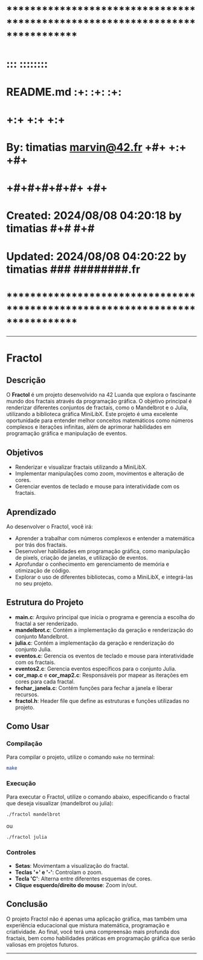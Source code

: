 # **************************************************************************** #
#                                                                              #
#                                                         :::      ::::::::    #
#    README.md                                          :+:      :+:    :+:    #
#                                                     +:+ +:+         +:+      #
#    By: timatias <marvin@42.fr>                    +#+  +:+       +#+         #
#                                                 +#+#+#+#+#+   +#+            #
#    Created: 2024/08/08 04:20:18 by timatias          #+#    #+#              #
#    Updated: 2024/08/08 04:20:22 by timatias         ###   ########.fr        #
#                                                                              #
# **************************************************************************** #


---

# Fractol

## Descrição

O **Fractol** é um projeto desenvolvido na 42 Luanda que explora o fascinante mundo dos fractais através da programação gráfica. O objetivo principal é renderizar diferentes conjuntos de fractais, como o Mandelbrot e o Julia, utilizando a biblioteca gráfica MiniLibX. Este projeto é uma excelente oportunidade para entender melhor conceitos matemáticos como números complexos e iterações infinitas, além de aprimorar habilidades em programação gráfica e manipulação de eventos.

## Objetivos

- Renderizar e visualizar fractais utilizando a MiniLibX.
- Implementar manipulações como zoom, movimentos e alteração de cores.
- Gerenciar eventos de teclado e mouse para interatividade com os fractais.

## Aprendizado

Ao desenvolver o Fractol, você irá:
- Aprender a trabalhar com números complexos e entender a matemática por trás dos fractais.
- Desenvolver habilidades em programação gráfica, como manipulação de pixels, criação de janelas, e utilização de eventos.
- Aprofundar o conhecimento em gerenciamento de memória e otimização de código.
- Explorar o uso de diferentes bibliotecas, como a MiniLibX, e integrá-las no seu projeto.

## Estrutura do Projeto

- **main.c**: Arquivo principal que inicia o programa e gerencia a escolha do fractal a ser renderizado.
- **mandelbrot.c**: Contém a implementação da geração e renderização do conjunto Mandelbrot.
- **julia.c**: Contém a implementação da geração e renderização do conjunto Julia.
- **eventos.c**: Gerencia os eventos de teclado e mouse para interatividade com os fractais.
- **eventos2.c**: Gerencia eventos específicos para o conjunto Julia.
- **cor_map.c** e **cor_map2.c**: Responsáveis por mapear as iterações em cores para cada fractal.
- **fechar_janela.c**: Contém funções para fechar a janela e liberar recursos.
- **fractol.h**: Header file que define as estruturas e funções utilizadas no projeto.

## Como Usar

### Compilação

Para compilar o projeto, utilize o comando `make` no terminal:

```bash
make
```

### Execução

Para executar o Fractol, utilize o comando abaixo, especificando o fractal que deseja visualizar (mandelbrot ou julia):

```bash
./fractol mandelbrot
```

ou

```bash
./fractol julia
```

### Controles

- **Setas**: Movimentam a visualização do fractal.
- **Teclas '+' e '-'**: Controlam o zoom.
- **Tecla 'C'**: Alterna entre diferentes esquemas de cores.
- **Clique esquerdo/direito do mouse**: Zoom in/out.

## Conclusão

O projeto Fractol não é apenas uma aplicação gráfica, mas também uma experiência educacional que mistura matemática, programação e criatividade. Ao final, você terá uma compreensão mais profunda dos fractais, bem como habilidades práticas em programação gráfica que serão valiosas em projetos futuros.

---
